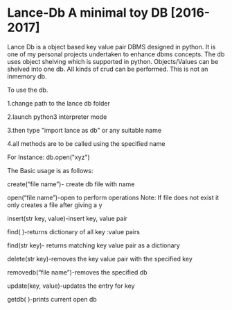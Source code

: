 # Lance-Db  A minimal toy DB [2016-2017]
Lance Db is a object based key value pair DBMS designed in python. It is one of my personal projects undertaken to enhance dbms concepts.
The db uses object shelving which is supported in python. Objects/Values can be shelved into one db. All kinds of crud can be performed.
This is not an inmemory db.

To use the db.

1.change path to the lance db folder

2.launch python3 interpreter mode

3.then type "import lance as db" or any suitable name

4.all methods are to be called using the specified name

For Instance: db.open("xyz")

The Basic usage is as follows:

create(“file name”)- create db file with name

open(“file name”)-open to perform operations Note: If file does not exist it only creates a file after giving a y


insert(str key,<generic> value)-insert key, value pair

find( )-returns dictionary of all key :value pairs

find(str key)- returns matching key value pair as a dictionary

delete(str key)-removes the key value pair with the specified key

removedb(“file name”)-removes the specified db 

update(key, value)-updates the entry for key

getdb( )-prints current open db
